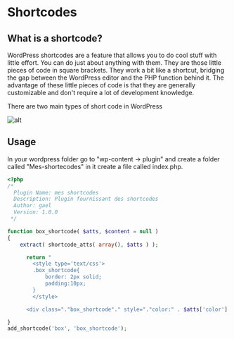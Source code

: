 # Shortcodes

## What is a shortcode?

WordPress shortcodes are a feature that allows you to do cool stuff with little effort. You can do just about anything with them. They are those little pieces of code in square brackets. They work a bit like a shortcut, bridging the gap between the WordPress editor and the PHP function behind it. The advantage of these little pieces of code is that they are generally customizable and don't require a lot of development knowledge.

There are two main types of short code in WordPress


![alt](https://kinsta.com/fr/wp-content/uploads/sites/4/2019/12/codes-courts-auto-fermeture-fermeture-peuvent-valides-sans-attributs.png)


## Usage

In your wordpress folder go to "wp-content -> plugin" and create a folder called "Mes-shortecodes" in it create a file called index.php.



```php
<?php
/*
  Plugin Name: mes shortcodes
  Description: Plugin fournissant des shortcodes
  Author: gael
  Version: 1.0.0
 */

function box_shortcode( $atts, $content = null )
{
    extract( shortcode_atts( array(), $atts ) );

      return "
		<style type='text/css'>
		.box_shortcode{
			border: 2px solid;
			padding:10px;
		}
		</style>

      <div class="."box_shortcode"." style="."color:" . $atts['color'] ." style="."border:" . $atts['border'].">" . $content . '</div>';

}
add_shortcode('box', 'box_shortcode');

```

